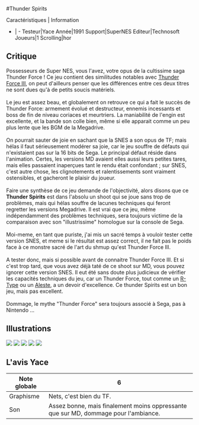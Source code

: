 #Thunder Spirits

Caractéristiques | Information
- | -
Testeur|Yace
Année|1991
Support|SuperNES
Editeur|Technosoft
Joueurs|1
Scrolling|hor

## Critique
Possesseurs de Super NES, vous l'avez, votre opus de la cultissime saga Thunder Force ! Ce jeu contient des similitudes notables avec <a href="http://www.shmup.com/index.php?page=fiche&id=450">Thunder Force III</a>, on peut d'ailleurs penser que les différences entre ces deux titres ne sont dues qu'à de petits soucis matériels.<br/><br/>Le jeu est assez beau, et globalement on retrouve ce qui a fait le succès de Thunder Force: armement évolué et destructeur, ennemis incessants et boss de fin de niveau coriaces et meurtriers. La maniabilité de l'engin est excellente, et la bande son colle bien, même si elle apparait comme un peu plus lente que les BGM de la Megadrive.<br/><br/>On pourrait sauter de joie en sachant que la SNES a son opus de TF; mais hélas il faut sérieusement modérer sa joie, car le jeu souffre de défauts qui n'existaient pas sur la 16 bits de Sega. Le principal défaut réside dans l'animation. Certes, les versions MD avaient elles aussi leurs petites tares, mais elles passaient inaperçues tant le rendu était confondant ; sur SNES, c'est autre chose, les clignotements et ralentissements sont vraiment ostensibles, et gacheront le plaisir du joueur.<br/><br/>Faire une synthèse de ce jeu demande de l'objectivité, alors disons que ce <b>Thunder Spirits</b> est dans l'absolu un shoot qui se joue sans trop de problèmes, mais qui hélas souffre de lacunes techniques qui feront regretter les versions Megadrive. Il est vrai que ce jeu, même indépendamment des problèmes techniques, sera toujours victime de la comparaison avec son "illustrissime" homologue sur la console de Sega.<br/><br/>Moi-meme, en tant que puriste, j'ai mis un sacré temps à vouloir tester cette version SNES, et meme si le résultat est assez correct, il ne fait pas le poids face à ce monstre sacré de l'art du shmup qu'est Thunder Force III.<br/><br/>A tester donc, mais si possible avant de connaitre Thunder Force III. Et si c'est trop tard, que vous avez déjà taté de ce shoot sur MD, vous pouvez ignorer cette version SNES. Il eut été sans doute plus judicieux de vérifier les capacités techniques du jeu, car un Thunder Force, tout comme un <a href="http://www.shmup.com/index.php?page=fiche&id=17">R-Type</a> ou un <a href="http://www.shmup.com/index.php?page=fiche&id=109">Aleste</a>, a un devoir d'excellence. Ce thunder Spirits est un bon jeu, mais pas excellent.<br/><br/>Dommage, le mythe "Thunder Force" sera toujours associé à Sega, pas à Nintendo ...

## Illustrations
![](http://www.shmup.com/images/thumbs/img_fiche_1_733.gif)
![](http://www.shmup.com/images/thumbs/img_fiche_2_733.gif)
![](http://www.shmup.com/images/thumbs/img_fiche_3_733.gif)
![](http://www.shmup.com/images/thumbs/img_fiche_4_733.gif)
![](http://www.shmup.com/images/thumbs/img_fiche_5_733.gif)

## L'avis Yace
Note globale|6
-|-
Graphisme|Nets, c'est bien du TF.
Son|Assez bonne, mais finalement moins oppressante que sur MD, dommage pour l'ambiance.
